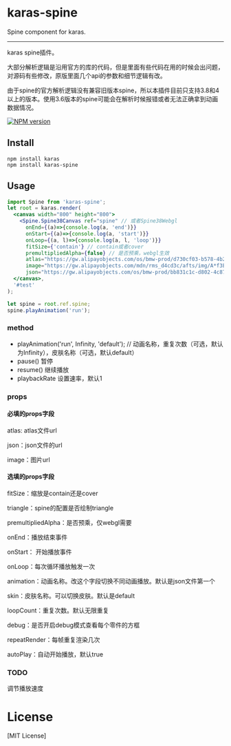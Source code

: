 # karas-spine
Spine component for karas.

---
karas spine插件。

大部分解析逻辑是沿用官方的库的代码，但是里面有些代码在用的时候会出问题，对源码有些修改，原版里面几个api的参数和细节逻辑有改。

由于spine的官方解析逻辑没有兼容旧版本spine，所以本插件目前只支持3.8和4以上的版本。使用3.6版本的spine可能会在解析时候报错或者无法正确拿到动画数据情况。

[![NPM version](https://img.shields.io/npm/v/karas-spine.svg)](https://npmjs.org/package/karas-spine)

## Install
```
npm install karas
npm install karas-spine
```

## Usage

```jsx
import Spine from 'karas-spine';
let root = karas.render(
  <canvas width="800" height="800">
    <Spine.Spine38Canvas ref="spine" // 或者Spine38Webgl
      onEnd={(a)=>{console.log(a, 'end')}}
      onStart={(a)=>{console.log(a, 'start')}}
      onLoop={(a, l)=>{console.log(a, l, 'loop')}}
      fitSize={'contain'} // contain或者cover
      premultipliedAlpha={false} // 是否预乘，webgl生效
      atlas="https://gw.alipayobjects.com/os/bmw-prod/d730cf03-b578-4b25-89a1-ebb055827d30.txt"
      image="https://gw.alipayobjects.com/mdn/rms_d4cd3c/afts/img/A*f3ElSKHQjI8AAAAAAAAAAAAAARQnAQ"
      json="https://gw.alipayobjects.com/os/bmw-prod/bb831c1c-d802-4c87-b9a7-cdd492ee399a.json"/>
  </canvas>,
  '#test'
);

let spine = root.ref.spine;
spine.playAnimation('run');
```

### method

* playAnimation('run', Infinity, 'default'); // 动画名称，重复次数（可选，默认为Infinity），皮肤名称（可选，默认default）
* pause() 暂停
* resume() 继续播放
* playbackRate 设置速率，默认1

### props
#### 必填的props字段
atlas: atlas文件url

json：json文件的url

image：图片url

#### 选填的props字段
fitSize：缩放是contain还是cover

triangle：spine的配置是否绘制triangle

premultipliedAlpha：是否预乘，仅webgl需要

onEnd：播放结束事件

onStart： 开始播放事件

onLoop：每次循环播放触发一次

animation：动画名称。改这个字段切换不同动画播放。默认是json文件第一个

skin：皮肤名称。可以切换皮肤。默认是default

loopCount：重复次数。默认无限重复

debug：是否开启debug模式查看每个零件的方框

repeatRender：每帧重复渲染几次

autoPlay：自动开始播放，默认true

### TODO

调节播放速度

# License
[MIT License]
